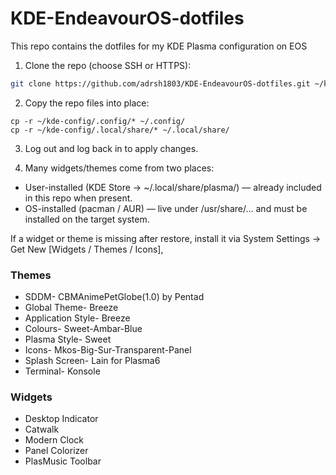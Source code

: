 # KDE-EndeavourOS-dotfiles
This repo contains the dotfiles for my KDE Plasma configuration on EOS


1. Clone the repo (choose SSH or HTTPS):
```bash
git clone https://github.com/adrsh1803/KDE-EndeavourOS-dotfiles.git ~/kde-config
```

2. Copy the repo files into place:
```
cp -r ~/kde-config/.config/* ~/.config/
cp -r ~/kde-config/.local/share/* ~/.local/share/
```

3. Log out and log back in to apply changes.

4. Many widgets/themes come from two places:

- User-installed (KDE Store → ~/.local/share/plasma/) — already included in this repo when present.
- OS-installed (pacman / AUR) — live under /usr/share/... and must be installed on the target system.

If a widget or theme is missing after restore, install it via System Settings → Get New [Widgets / Themes / Icons],


### Themes

- SDDM- CBMAnimePetGlobe(1.0) by Pentad
- Global Theme- Breeze
- Application Style- Breeze
- Colours- Sweet-Ambar-Blue
- Plasma Style- Sweet
- Icons- Mkos-Big-Sur-Transparent-Panel
- Splash Screen- Lain for Plasma6
- Terminal- Konsole

### Widgets

- Desktop Indicator
- Catwalk
- Modern Clock
- Panel Colorizer
- PlasMusic Toolbar
